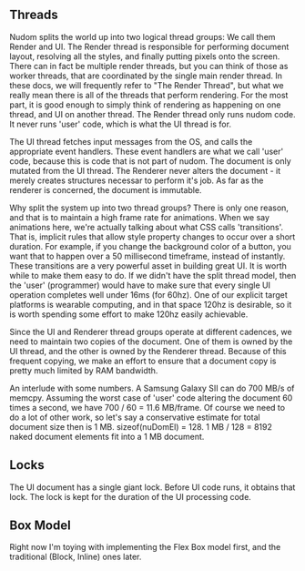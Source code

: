
Threads
-------

Nudom splits the world up into two logical thread groups: We call them Render and UI.
The Render thread is responsible for performing document layout, resolving all the
styles, and finally putting pixels onto the screen. There can in fact be multiple
render threads, but you can think of those as worker threads, that are coordinated
by the single main render thread. In these docs, we will frequently refer to
"The Render Thread", but what we really mean there is all of the threads that
perform rendering. For the most part, it is good enough to simply think of rendering
as happening on one thread, and UI on another thread. The Render thread only runs
nudom code. It never runs 'user' code, which is what the UI thread is for. 

The UI thread fetches input messages from the OS, and calls the appropriate event
handlers. These event handlers are what we call 'user' code, because this is code
that is not part of nudom. The document is only mutated from the UI thread.
The Renderer never alters the document - it merely creates structures necessar
to perform it's job. As far as the renderer is concerned, the document is immutable.

Why split the system up into two thread groups?
There is only one reason, and that is to maintain a high frame rate for animations.
When we say animations here, we're actually talking about what CSS calls 'transitions'.
That is, implicit rules that allow style property changes to occur over a short duration.
For example, if you change the background color of a button, you want that to happen
over a 50 millisecond timeframe, instead of instantly. These transitions are a very
powerful asset in building great UI. It is worth while to make them easy to do.
If we didn't have the split thread model, then the 'user' (programmer) would have to
make sure that every single UI operation completes well under 16ms (for 60hz). One of our
explicit target platforms is wearable computing, and in that space 120hz is desirable,
so it is worth spending some effort to make 120hz easily achievable.

Since the UI and Renderer thread groups operate at different cadences, we need
to maintain two copies of the document. One of them is owned by the UI thread,
and the other is owned by the Renderer thread. Because of this frequent copying,
we make an effort to ensure that a document copy is pretty much limited by RAM
bandwidth.

An interlude with some numbers.
A Samsung Galaxy SII can do 700 MB/s of memcpy.
Assuming the worst case of 'user' code altering the document 60 times a second,
we have 700 / 60 = 11.6 MB/frame. Of course we need to do a lot of other work,
so let's say a conservative estimate for total document size then is 1 MB.
sizeof(nuDomEl) = 128.
1 MB / 128 = 8192 naked document elements fit into a 1 MB document.

Locks
-----

The UI document has a single giant lock. Before UI code runs, it obtains that lock.
The lock is kept for the duration of the UI processing code.

Box Model
---------

Right now I'm toying with implementing the Flex Box model first, and the traditional
(Block, Inline) ones later.